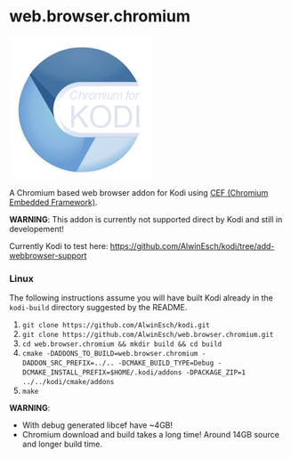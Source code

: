# web.browser.chromium

![Logo](web.browser.chromium/resources/icon.png)

A Chromium based web browser addon for Kodi using [CEF (Chromium Embedded Framework)](https://bitbucket.org/chromiumembedded/cef/src/master/).


**WARNING**: This addon is currently not supported direct by Kodi and still in developement!

Currently Kodi to test here: https://github.com/AlwinEsch/kodi/tree/add-webbrowser-support

### Linux

The following instructions assume you will have built Kodi already in the `kodi-build` directory 
suggested by the README.

1. `git clone https://github.com/AlwinEsch/kodi.git`
2. `git clone https://github.com/AlwinEsch/web.browser.chromium.git`
3. `cd web.browser.chromium && mkdir build && cd build`
4. `cmake -DADDONS_TO_BUILD=web.browser.chromium -DADDON_SRC_PREFIX=../.. -DCMAKE_BUILD_TYPE=Debug -DCMAKE_INSTALL_PREFIX=$HOME/.kodi/addons -DPACKAGE_ZIP=1 ../../kodi/cmake/addons`
5. `make`

**WARNING**: 
- With debug generated libcef have ~4GB!
- Chromium download and build takes a long time! Around 14GB source and longer build time.
